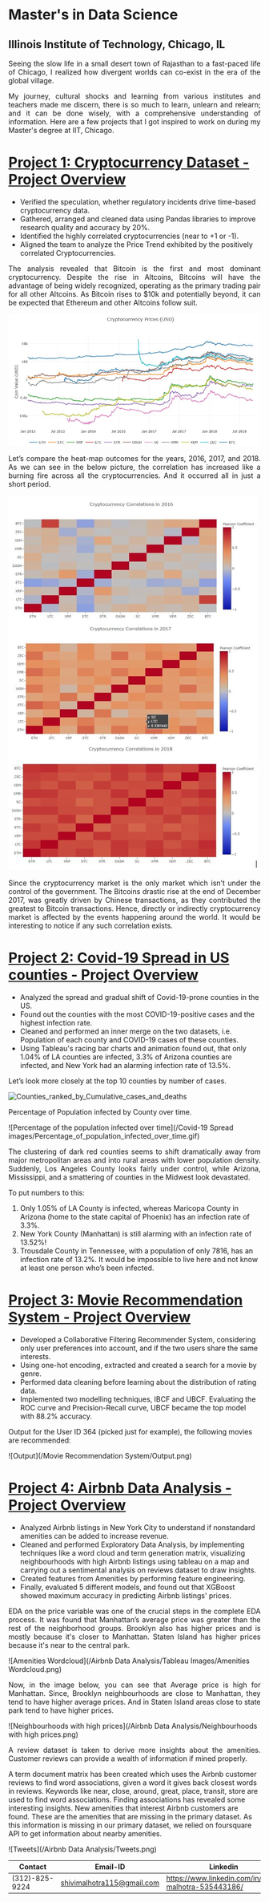 # Master's in Data Science
## Illinois Institute of Technology, Chicago, IL
<p align="justify">
Seeing the slow life in a small desert town of Rajasthan to a fast-paced life of Chicago, I realized how
divergent worlds can co-exist in the era of the global village.</p><p align="justify">My journey, cultural shocks and learning from
various institutes and teachers made me discern, there is so much to learn, unlearn and relearn; and it can be
done wisely, with a comprehensive understanding of information. Here are a few projects that I got inspired to work on during my Master's degree at IIT, Chicago.</p>

# [Project 1: Cryptocurrency Dataset - Project Overview](https://github.com/Shivi15/crytpcurrency-test_data)
* Verified the speculation, whether regulatory incidents drive time-based cryptocurrency data.
* Gathered, arranged and cleaned data using Pandas libraries to improve research quality and accuracy by 20%.
* Identified the highly correlated cryptocurrencies (near to +1 or -1).
* Aligned the team to analyze the Price Trend exhibited by the positively correlated Cryptocurrencies.

<p align="justify">
The analysis revealed that Bitcoin is the first and most dominant cryptocurrency. Despite the rise in Altcoins,  Bitcoins will have the advantage of being widely recognized, operating as the primary  trading pair for all other Altcoins. As Bitcoin rises to $10k and potentially beyond, it  can be expected that Ethereum and other Altcoins follow suit.
</p>


![CryptocurrencyPrices](/Cryptocurrency/CryptocurrencyPrices.jpeg)
<p align="justify">
Let’s compare the heat-map outcomes for the years, 2016, 2017, and 2018. As we  can see in the below picture, the correlation has increased like a burning fire across  all the cryptocurrencies. And it occurred all in just a short period.
</p>

![heatmaps](/Cryptocurrency/heatmaps.jpeg)
<p align="justify">
Since the cryptocurrency market is the only market which isn’t under the control of  the government. The Bitcoins drastic rise at the end of December 2017, was  greatly driven by Chinese transactions, as they contributed the greatest to Bitcoin  transactions. Hence, directly or indirectly cryptocurrency market is affected by the  events happening around the world. It would be interesting to notice if any such  correlation exists. 
</p>

# [Project 2: Covid-19 Spread in US counties - Project Overview](https://github.com/Shivi15/Covid-19-Spread-in-US)
* Analyzed the spread and gradual shift of Covid-19-prone counties in the US.
* Found out the counties with the most COVID-19-positive cases and the highest infection rate.
* Cleaned and performed an inner merge on the two datasets, i.e. Population of each county and COVID-19 cases of these counties.
* Using Tableau's racing bar charts and animation found out, that only 1.04% of LA counties are infected, 3.3% of Arizona counties are infected, and New York had an alarming infection rate of 13.5%.

Let’s look more closely at the top 10 counties by number of cases.

![Counties_ranked_by_Cumulative_cases_and_deaths](/Covid19_Spread_images/Counties_ranked_by_Cumulative_cases_and_deaths.gif)
<p align="justify">
Percentage of Population infected by County over time.
</p>
![Percentage of the population infected over time](/Covid-19 Spread images/Percentage_of_population_infected_over_time.gif)
<p align="justify">
The clustering of dark red counties seems to shift dramatically away from major metropolitan areas and into rural areas with lower population density. Suddenly, Los Angeles County looks fairly under control, while Arizona, Mississippi, and a smattering of counties in the Midwest look devastated.
</p>
To put numbers to this:

1. Only 1.05% of LA County is infected, whereas Maricopa County in Arizona (home to the state capital of Phoenix) has an infection rate of 3.3%.
2. New York County (Manhattan) is still alarming with an infection rate of 13.52%!
3. Trousdale County in Tennessee, with a population of only 7816, has an infection rate of 13.2%. It would be impossible to live here and not know at least one person who’s been infected.

# [Project 3: Movie Recommendation System - Project Overview](https://github.com/Shivi15/Movie-Rec_System)
* Developed a Collaborative Filtering Recommender System, considering only user preferences into account, and if the two users share the same interests.
* Using one-hot encoding, extracted and created a search for a movie by genre.
* Performed data cleaning before learning about the distribution of rating data.
* Implemented two modelling techniques, IBCF and UBCF. Evaluating the ROC curve and Precision-Recall curve, UBCF became the top model with 88.2% accuracy.

Output for the User ID 364 (picked just for example), the following movies are recommended:

![Output](/Movie Recommendation System/Output.png)

# [Project 4: Airbnb Data Analysis - Project Overview](https://github.com/LohithChowdary/Airbnb-Data-Analysis)
* Analyzed Airbnb listings in New York City to understand if nonstandard amenities can be added to increase revenue.
* Cleaned and performed Exploratory Data Analysis, by implementing techniques like a word cloud and term generation matrix, visualizing neighbourhoods with high Airbnb listings using tableau on a map and carrying out a sentimental analysis on reviews dataset to draw insights.
* Created features from Amenities by performing feature engineering.
* Finally, evaluated 5 different models, and found out that XGBoost showed maximum accuracy in predicting Airbnb listings' prices.
<p align="justify">
EDA on the price variable was one of the crucial steps in the complete EDA process. It was found that Manhattan’s average price was greater than the rest of the neighborhood groups. Brooklyn also has higher prices and is mostly because it's closer to Manhattan. Staten Island has higher prices because it's near to the central park.
</p>
![Amenities Wordcloud](/Airbnb Data Analysis/Tableau Images/Amenities Wordcloud.png)
<p align="justify">
Now, in the image below, you can see that Average price is high for Manhattan. Since, Brooklyn neighbourhoods are close to Manhattan, they tend to have higher average prices. And in Staten Island areas close to state park tend to have higher prices.
</p>
![Neighbourhoods with high prices](/Airbnb Data Analysis/Neighbourhoods with high prices.png)
<p align="justify">
A review dataset is taken to derive more insights about the amenities. Customer reviews can provide a wealth of information if mined properly. 

A term document matrix has been created which uses the Airbnb customer reviews to find word associations, given a word it gives back closest words in reviews. Keywords like near, close, around, great, place, transit, store are used to find word associations. Finding associations has revealed some interesting insights. New amenities that interest Airbnb customers are found. These are the amenities that are missing in the primary dataset. As this information is missing in our primary dataset, we relied on foursquare API to get information about nearby amenities.
</p>
![Tweets](/Airbnb Data Analysis/Tweets.png)

|                       Contact                       |                      Email-ID                    |                     Linkedin                          |
| --------------------------------------------------- | ------------------------------------------------ | ---------------------------------------------------   |
|                    (312)-825-9224                   |           shivimalhotra115@gmail.com             | https://www.linkedin.com/in/shivi-malhotra-535443186/ |
